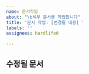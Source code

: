 ```yaml
---
name: 문서작업
about: "\b세부 문서를 작업합니다"
title: '문서 작업: [변경될 내용] '
labels: ''
assignees: hardlife0

---
```


## 수정될 문서
